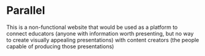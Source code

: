 # Parallel

This is a non-functional website that would be used as a platform to connect educators (anyone with information worth presenting, but no way to create visually appealing presentations) with content creators (the people capable of producing those presentations)
